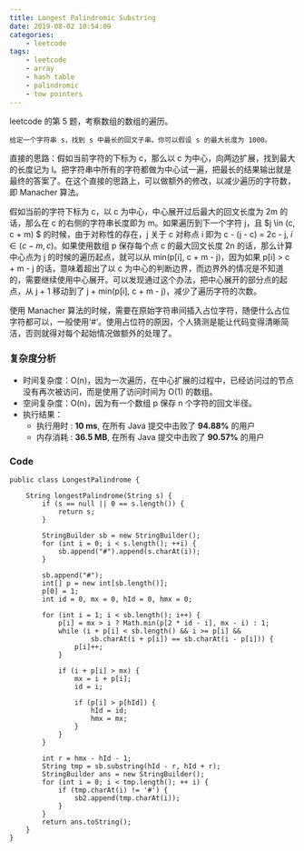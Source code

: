 ```yaml
---
title: Longest Palindromic Substring
date: 2019-08-02 10:54:09
categories:
    - leetcode
tags: 
    - leetcode
    - array
    - hash table
    - palindromic
    - tow pointers
---
```


leetcode 的第 5 题，考察数组的数组的遍历。

    给定一个字符串 s，找到 s 中最长的回文子串。你可以假设 s 的最大长度为 1000。

<!-- more -->

直接的思路：假如当前字符的下标为 c，那么以 c 为中心，向两边扩展，找到最大的长度记为 l。把字符串中所有的字符都做为中心试一遍，把最长的结果输出就是最终的答案了。在这个直接的思路上，可以做额外的修改，以减少遍历的字符数，即 Manacher 算法。

假如当前的字符下标为 c，以 c 为中心，中心展开过后最大的回文长度为 2m 的话，那么在 c 的右侧的字符串长度即为 m。如果遍历到下一个字符 j，且 $j \in (c, c + m) $ 的时候，由于对称性的存在，j 关于 c 对称点 i 即为 c - (j - c) = 2c - j, $i \in (c - m, c)$。如果使用数组 p 保存每个点 c 的最大回文长度 2n 的话，那么计算中心点为 j 的时候的遍历起点，就可以从 min(p[i], c + m - j)，因为如果 p[i] > c + m - j 的话，意味着超出了以 c 为中心的判断边界，而边界外的情况是不知道的，需要继续使用中心展开。可以发现通过这个办法，把中心展开的部分点的起点，从 j + 1 移动到了 j + min(p[i], c + m - j)，减少了遍历字符的次数。

使用 Manacher 算法的时候，需要在原始字符串间插入占位字符，随便什么占位字符都可以，一般使用‘#’。使用占位符的原因，个人猜测是能让代码变得清晰简洁，否则就得对每个起始情况做额外的处理了。

### 复杂度分析

- 时间复杂度：O(n)，因为一次遍历，在中心扩展的过程中，已经访问过的节点没有再次被访问，而是使用了访问时间为 O(1) 的数组。
- 空间复杂度：O(n)，因为有一个数组 p 保存 n 个字符的回文半径。
- 执行结果：
    - 执行用时 : **10 ms**, 在所有 Java 提交中击败了 **94.88%** 的用户
    - 内存消耗 : **36.5 MB**, 在所有 Java 提交中击败了 **90.57%** 的用户

### Code 

```
public class LongestPalindrome {

    String longestPalindrome(String s) {
        if (s == null || 0 == s.length()) {
            return s;
        }

        StringBuilder sb = new StringBuilder();
        for (int i = 0; i < s.length(); ++i) {
            sb.append("#").append(s.charAt(i));
        }

        sb.append("#");
        int[] p = new int[sb.length()];
        p[0] = 1;
        int id = 0, mx = 0, hId = 0, hmx = 0;

        for (int i = 1; i < sb.length(); i++) {
            p[i] = mx > i ? Math.min(p[2 * id - i], mx - i) : 1;
            while (i + p[i] < sb.length() && i >= p[i] &&
                    sb.charAt(i + p[i]) == sb.charAt(i - p[i])) {
                p[i]++;
            }

            if (i + p[i] > mx) {
                mx = i + p[i];
                id = i;

                if (p[i] > p[hId]) {
                    hId = id;
                    hmx = mx;
                }
            }
        }

        int r = hmx - hId - 1;
        String tmp = sb.substring(hId - r, hId + r);
        StringBuilder ans = new StringBuilder();
        for (int i = 0; i < tmp.length(); ++ i) {
            if (tmp.charAt(i) != '#') {
                sb2.append(tmp.charAt(i));
            }
        }
        return ans.toString();
    }
}

```